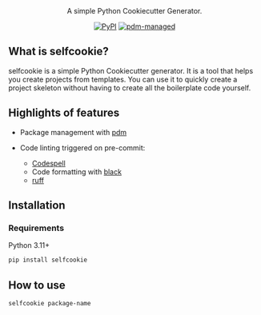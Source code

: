 <div align="center">
A simple Python Cookiecutter Generator.

[![PyPI](https://img.shields.io/pypi/v/selfcookie?logo=python&logoColor=%23cccccc)](https://pypi.org/project/selfcookie)
[![pdm-managed](https://img.shields.io/badge/pdm-managed-blueviolet)](https://pdm.fming.dev)
</div>

## What is selfcookie?

selfcookie is a simple Python Cookiecutter generator. It is a tool that helps you create projects from templates. You can use it to quickly create a project skeleton without having to create all the boilerplate code yourself.

## Highlights of features

- Package management with [pdm](https://pdm.fming.dev)

- Code linting triggered on pre-commit:
    - [Codespell](https://github.com/codespell-project/codespell)
    - Code formatting with [black](https://github.com/psf/black)
    - [ruff](https://beta.ruff.rs/docs/)


## Installation

### Requirements
Python 3.11+

```bash
pip install selfcookie
```

## How to use

```sh
selfcookie package-name
```
